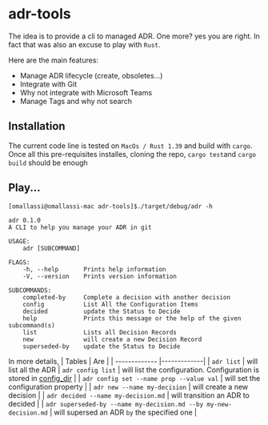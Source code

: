 # adr-tools

The idea is to provide a cli to managed ADR. One more? yes you are right. In fact that was also an excuse to play with `Rust`. 

Here are the main features: 
* Manage ADR lifecycle (create, obsoletes...)
* Integrate with Git
* Why not integrate with Microsoft Teams
* Manage Tags and why not search

## Installation 
The current code line is tested on `MacOs / Rust 1.39` and build with `cargo`. Once all this pre-requisites installes, cloning the repo, `cargo test`and `cargo build` should be enough

## Play...

```
[omallassi@omallassi-mac adr-tools]$./target/debug/adr -h

adr 0.1.0
A CLI to help you manage your ADR in git

USAGE:
    adr [SUBCOMMAND]

FLAGS:
    -h, --help       Prints help information
    -V, --version    Prints version information

SUBCOMMANDS:
    completed-by     Complete a decision with another decision
    config           List All the Configuration Items
    decided          update the Status to Decide
    help             Prints this message or the help of the given subcommand(s)
    list             Lists all Decision Records
    new              will create a new Decision Record
    superseded-by    update the Status to Decide
```

In more details, 
| Tables        | Are           | 
| ------------- |-------------| 
| `adr list`      | will list all the ADR
| `adr config list`     | will list the configuration. Configuration is stored in [config_dir](https://docs.rs/directories/2.0.2/directories/struct.ProjectDirs.html#method.config_dir) | 
| `adr config set --name prop --value val`      | will set the configuration property | 
| `adr new --name my-decision`      | will create a new decision  | 
| `adr decided --name my-decision.md`      | will transition an ADR to decided | 
| `adr superseded-by --name my-decision.md --by my-new-decision.md`      | will supersed an ADR `by` the specified one | 

